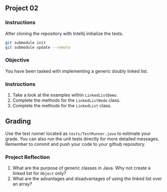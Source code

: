 ## Project 02

### Instructions

After cloning the repository with Intellij initialize the tests.

``` sh
git submodule init
git submodule update --remote
```

### Objective

You have been tasked with implementing a generic doubly linked list.


### Instructions

1. Take a look at the examples within ```LinkedListDemo```.
2. Complete the methods for the ```LinkedListNode``` class.
3. Complete the methods for the ```LinkedList``` class.

## Grading

Use the test runner located as ```tests/TestRunner.java``` to estimate your grade.
You can also run the unit tests directly for more detailed messages.
Remember to commit and push your code to your github repository.

### Project Reflection
1. What are the purpose of generic classes in Java. Why not create a linked list for ```Object``` only?
2. What are the advantages and disadvantages of using the linked list over an array?

